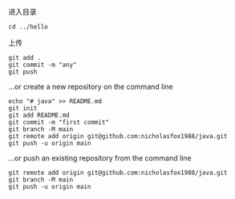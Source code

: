进入目录
```dos
cd ../hello
```
上传
```dos
git add .
git commit -m "any"
git push

```

…or create a new repository on the command line
```dos
echo "# java" >> README.md
git init
git add README.md
git commit -m "first commit"
git branch -M main
git remote add origin git@github.com:nicholasfox1988/java.git
git push -u origin main
```
…or push an existing repository from the command line
```dos
git remote add origin git@github.com:nicholasfox1988/java.git
git branch -M main
git push -u origin main
```
